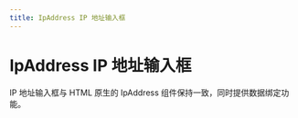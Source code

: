```yaml
---
title: IpAddress IP 地址输入框
---
```


# IpAddress IP 地址输入框

<div>IP 地址输入框与 HTML 原生的 IpAddress 组件保持一致，同时提供数据绑定功能。</div>

